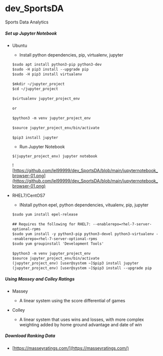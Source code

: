 # dev_SportsDA
Sports Data Analytics 

##### Set up Jupyter Notebook
- Ubuntu
  - Install python dependencies, pip, virtualenv, jupyter
  ```
  $sudo apt install python3-pip python3-dev
  $sudo -H pip3 install --upgrade pip
  $sudo -H pip3 install virtualenv

  $mkdir ~/jupyter_project
  $cd ~/jupyter_project

  $virtualenv jupyter_project_env

  or

  $python3 -m venv jupyter_project_env

  $source jupyter_project_env/bin/activate

  $pip3 install jupyter
  ```

  - Run Jupyter Notebook
  ```
  $(jupyter_project_env) jupyter notebook
  ```
  ![https://github.com/lel99999/dev_SportsDA/blob/main/jupyternotebook_browser-01.png](https://github.com/lel99999/dev_SportsDA/blob/main/jupyternotebook_browser-01.png) <br/>

- RHEL7/CentOS7
  - INstall python epel, python dependencies, vitualenv, pip, jupyter
  ```
  $sudo yum install epel-release

  ## Requires the following for RHEL7: --enablerepo=rhel-7-server-optional-rpms
  $sudo yum install -y python3-pip python3-devel python3-virtualenv --enablerepo=rhel-7-server-optional-rpms
  $sudo yum groupinstall 'Development Tools'

  $python3 -m venv jupyter_project_env
  $source jupyter_project_env/bin/activate
  (jupyter_project_env) [user@system ~]$pip3 install jupyter
  (jupyter_project_env) [user@system ~]$pip3 install --upgrade pip
  ```

##### Using Massey and Colley Ratings
- Massey 
  - A linear system using the score differential of games

- Colley
  - A linear system that uses wins and losses, with more complex weighting added by home ground advantage and date of win

##### Download Ranking Data
- [https://masseyratings.com/](https://masseyratings.com/) <br/>
